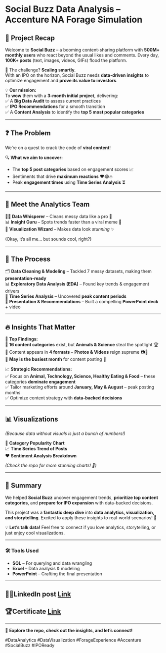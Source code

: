 # Social Buzz Data Analysis – Accenture NA Forage Simulation

## 🚀 Project Recap

Welcome to **Social Buzz** – a booming content-sharing platform with **500M+ monthly users** who react beyond the usual likes and comments. Every day, **100K+ posts** (text, images, videos, GIFs) flood the platform.  

📢 The challenge? **Scaling smartly.**  
With an IPO on the horizon, Social Buzz needs **data-driven insights** to optimize engagement and **prove its value to investors**.  

💡 **Our mission:**  
To **wow** them with a **3-month initial project**, delivering:  
✅ A **Big Data Audit** to assess current practices  
✅ **IPO Recommendations** for a smooth transition  
✅ A **Content Analysis** to identify the **top 5 most popular categories**  

---

## ❓ The Problem  

We’re on a quest to crack the code of **viral content**!  

🔍 **What we aim to uncover:**  
- The **top 5 post categories** based on engagement scores 📈  
- Sentiments that drive **maximum reactions** ❤️😂🔥  
- Peak **engagement times** using **Time Series Analysis** ⏳  

---

## 👥 Meet the Analytics Team  

👨‍💻 **Data Whisperer** – Cleans messy data like a pro 🧼  
📊 **Insight Guru** – Spots trends faster than a viral meme 🚀  
🎨 **Visualization Wizard** – Makes data look *stunning* ✨  

(Okay, it’s all me... but sounds cool, right?)  

---

## 🔬 The Process  

🗂 **Data Cleaning & Modeling** – Tackled 7 messy datasets, making them **presentation-ready**  
📊 **Exploratory Data Analysis (EDA)** – Found key trends & engagement drivers  
📅 **Time Series Analysis** – Uncovered **peak content periods**  
📑 **Presentation & Recommendations** – Built a compelling **PowerPoint deck** + video  

---

## 🔥 Insights That Matter  

🚀 **Top Findings:**  
📌 **16 content categories** exist, but **Animals & Science** steal the spotlight 🏆  
📌 Content appears in **4 formats** – **Photos & Videos** reign supreme 📷🎥  
📌 **May is the busiest month** for content posting 📅  

📈 **Strategic Recommendations:**  
✅ Focus on **Animal, Technology, Science, Healthy Eating & Food** – these categories **dominate engagement**  
✅ Tailor marketing efforts around **January, May & August** – peak posting months  
✅ Optimize content strategy with **data-backed decisions**  

---

## 📊 Visualizations  

*(Because data without visuals is just a bunch of numbers!)*  

🚀 **Category Popularity Chart**  
📈 **Time Series Trend of Posts**  
❤️ **Sentiment Analysis Breakdown**  

*(Check the repo for more stunning charts! 🎨)*  

---

## 🎯 Summary  

We helped **Social Buzz** uncover engagement trends, **prioritize top content categories**, and **prepare for IPO expansion** with data-backed decisions.  

This project was a **fantastic deep dive** into **data analytics, visualization, and storytelling**. Excited to apply these insights to real-world scenarios! 🚀  

💡 **Let’s talk data!** Feel free to connect if you love analytics, storytelling, or just enjoy cool visualizations.  

---

### 🛠 Tools Used  
- **SQL** – For querying and data wrangling  
- **Excel** – Data analysis & modeling  
- **PowerPoint** – Crafting the final presentation

---

## 👨‍💻LinkedIn post [Link](https://www.linkedin.com/posts/kartik-zingade-90227a1a6_forage-certificate-activity-7300510602198667265-66fq?utm_source=share&utm_medium=member_desktop&rcm=ACoAADAX95IBKuFELNjXMfvoNLFbpMceNYD_MP8)

## 🏆Certificate [Link](https://github.com/kartikkwearsmask/Social-Buzz-by-Forage-and-Accenture/blob/74045abe0a29f1d949d81b75523b288db539c78e/Accenture%20certificate.pdf)

---

📌 **Explore the repo, check out the insights, and let’s connect!**  

#DataAnalytics #DataVisualization #ForageExperience #Accenture #SocialBuzz #IPOReady  
